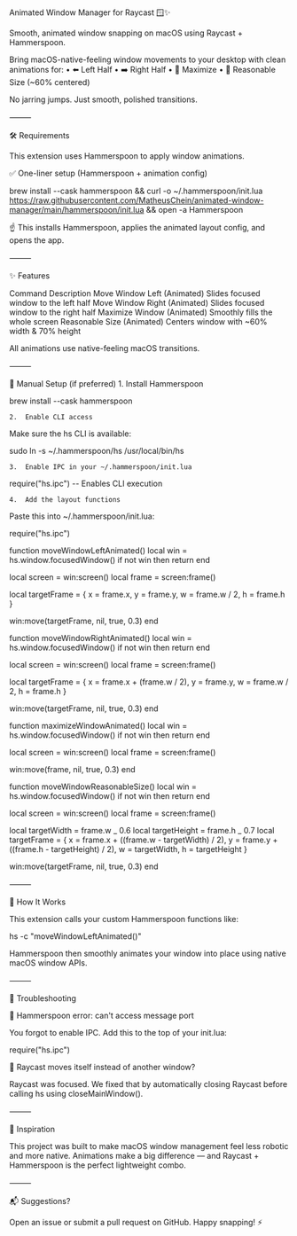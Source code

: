 Animated Window Manager for Raycast 🪟✨

Smooth, animated window snapping on macOS using Raycast + Hammerspoon.

Bring macOS-native-feeling window movements to your desktop with clean animations for:
• ⬅️ Left Half
• ➡️ Right Half
• 🔳 Maximize
• 💬 Reasonable Size (~60% centered)

No jarring jumps. Just smooth, polished transitions.

⸻

🛠️ Requirements

This extension uses Hammerspoon to apply window animations.

✅ One-liner setup (Hammerspoon + animation config)

brew install --cask hammerspoon && curl -o ~/.hammerspoon/init.lua https://raw.githubusercontent.com/MatheusChein/animated-window-manager/main/hammerspoon/init.lua && open -a Hammerspoon

☝️ This installs Hammerspoon, applies the animated layout config, and opens the app.

⸻

✨ Features

Command Description
Move Window Left (Animated) Slides focused window to the left half
Move Window Right (Animated) Slides focused window to the right half
Maximize Window (Animated) Smoothly fills the whole screen
Reasonable Size (Animated) Centers window with ~60% width & 70% height

All animations use native-feeling macOS transitions.

⸻

💾 Manual Setup (if preferred) 1. Install Hammerspoon

brew install --cask hammerspoon

    2.	Enable CLI access

Make sure the hs CLI is available:

sudo ln -s ~/.hammerspoon/hs /usr/local/bin/hs

    3.	Enable IPC in your ~/.hammerspoon/init.lua

require("hs.ipc") -- Enables CLI execution

    4.	Add the layout functions

Paste this into ~/.hammerspoon/init.lua:

require("hs.ipc")

function moveWindowLeftAnimated()
local win = hs.window.focusedWindow()
if not win then return end

local screen = win:screen()
local frame = screen:frame()

local targetFrame = {
x = frame.x,
y = frame.y,
w = frame.w / 2,
h = frame.h
}

win:move(targetFrame, nil, true, 0.3)
end

function moveWindowRightAnimated()
local win = hs.window.focusedWindow()
if not win then return end

local screen = win:screen()
local frame = screen:frame()

local targetFrame = {
x = frame.x + (frame.w / 2),
y = frame.y,
w = frame.w / 2,
h = frame.h
}

win:move(targetFrame, nil, true, 0.3)
end

function maximizeWindowAnimated()
local win = hs.window.focusedWindow()
if not win then return end

local screen = win:screen()
local frame = screen:frame()

win:move(frame, nil, true, 0.3)
end

function moveWindowReasonableSize()
local win = hs.window.focusedWindow()
if not win then return end

local screen = win:screen()
local frame = screen:frame()

local targetWidth = frame.w _ 0.6
local targetHeight = frame.h _ 0.7
local targetFrame = {
x = frame.x + ((frame.w - targetWidth) / 2),
y = frame.y + ((frame.h - targetHeight) / 2),
w = targetWidth,
h = targetHeight
}

win:move(targetFrame, nil, true, 0.3)
end

⸻

🚀 How It Works

This extension calls your custom Hammerspoon functions like:

hs -c "moveWindowLeftAnimated()"

Hammerspoon then smoothly animates your window into place using native macOS window APIs.

⸻

🧪 Troubleshooting

🔸 Hammerspoon error: can't access message port

You forgot to enable IPC. Add this to the top of your init.lua:

require("hs.ipc")

🔸 Raycast moves itself instead of another window?

Raycast was focused. We fixed that by automatically closing Raycast before calling hs using closeMainWindow().

⸻

🧠 Inspiration

This project was built to make macOS window management feel less robotic and more native. Animations make a big difference — and Raycast + Hammerspoon is the perfect lightweight combo.

⸻

📬 Suggestions?

Open an issue or submit a pull request on GitHub. Happy snapping! ⚡️
